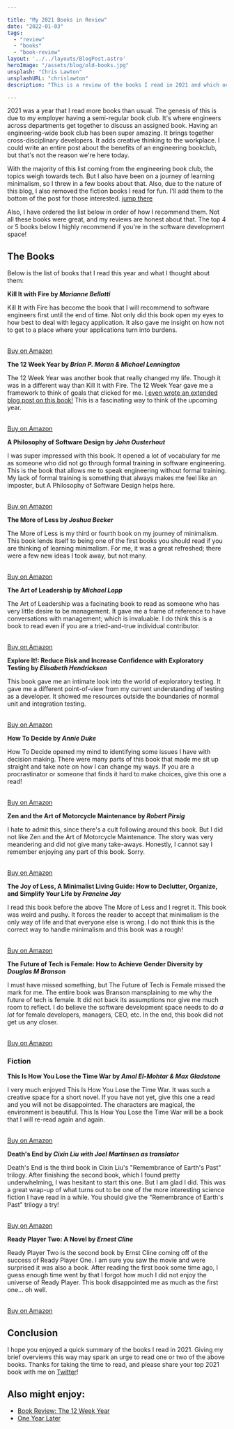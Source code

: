```yaml
---

title: "My 2021 Books in Review"
date: "2022-01-03"
tags:
  - "review"
  - "books"
  - "book-review"
layout: '../../layouts/BlogPost.astro'
heroImage: "/assets/blog/old-books.jpg"
unsplash: "Chris Lawton"
unsplashURL: "chrislawton"
description: "This is a review of the books I read in 2021 and which ones I'd recommend giving a try."

---
```


2021 was a year that I read more books than usual.
The genesis of this is due to my employer having a semi-regular book club.
It's where engineers across departments get together to discuss an assigned book.
Having an engineering-wide book club has been super amazing.
It brings together cross-disciplinary developers.
It adds creative thinking to the workplace.
I could write an entire post about the benefits of an engineering bookclub, but that's not the reason we're here today.

With the majority of this list coming from the engineering book club, the topics weigh towards tech.
But I also have been on a journey of learning minimalism, so I threw in a few books about that.
Also, due to the nature of this blog, I also removed the fiction books I read for fun.
I'll add them to the bottom of the post for those interested. [jump there](#fiction)

Also, I have ordered the list below in order of how I recommend them.
Not all these books were great, and my reviews are honest about that.
The top 4 or 5 books below I highly recommend if you're in the software development space!

## The Books

Below is the list of books that I read this year and what I thought about them:

**Kill It with Fire by _Marianne Bellotti_**

<i class="fas fa-thumbs-up"></i>
Kill It with Fire has become the book that I will recommend to software engineers first until the end of time.
Not only did this book open my eyes to how best to deal with legacy application. It also gave me insight on how not to get to a place where your applications turn into burdens.

<br /><a href="https://amzn.to/3HuqR0g" target="_blank"><i class="fa fa-amazon mr-10" aria-hidden="true"></i>Buy on Amazon</a>

**The 12 Week Year by _Brian P. Moran &amp; Michael Lennington_**

<i class="fas fa-thumbs-up"></i>
The 12 Week Year was another book that really changed my life.
Though it was in a different way than Kill It with Fire.
The 12 Week Year gave me a framework to think of goals that clicked for me. [I even wrote an extended blog post on this book!](/blog/book-review-the-12-week-year)
This is a fascinating way to think of the upcoming year.

<br /><a href="https://amzn.to/3FXpIhp" target="_blank"><i class="fa fa-amazon mr-10" aria-hidden="true"></i>Buy on Amazon</a>

**A Philosophy of Software Design by _John Ousterhout_**

<i class="fas fa-thumbs-up"></i>
I was super impressed with this book.
It opened a lot of vocabulary for me as someone who did not go through formal training in software engineering.
This is the book that allows me to speak engineering without formal training.
My lack of formal training is something that always makes me feel like an imposter, but A Philosophy of Software Design helps here.

<br /><a href="https://amzn.to/330M1Es" target="_blank"><i class="fa fa-amazon mr-10" aria-hidden="true"></i>Buy on Amazon</a>

**The More of Less by _Joshua Becker_**

<i class="fas fa-thumbs-up"></i>
The More of Less is my third or fourth book on my journey of minimalism.
This book lends itself to being one of the first books you should read if you are thinking of learning minimalism.
For me, it was a great refreshed; there were a few new ideas I took away, but not many.

<br /><a href="https://amzn.to/3qKCBVH" target="_blank"><i class="fa fa-amazon mr-10" aria-hidden="true"></i>Buy on Amazon</a>

**The Art of Leadership by _Michael Lopp_**

<i class="fas fa-thumbs-up"></i>
The Art of Leadership was a facinating book to read as someone who has very little desire to be management.
It gave me a frame of reference to have conversations with management; which is invaluable.
I do think this is a book to read even if you are a tried-and-true individual contributor.

<br /><a href="https://amzn.to/3pP6QeJ" target="_blank"><i class="fa fa-amazon mr-10" aria-hidden="true"></i>Buy on Amazon</a>

**Explore It!: Reduce Risk and Increase Confidence with Exploratory Testing by _Elisabeth Hendrickson_**

<i class="fas fa-thumbs-up"></i>
This book gave me an intimate look into the world of exploratory testing.
It gave me a different point-of-view from my current understanding of testing as a developer.
It showed me resources outside the boundaries of normal unit and integration testing.

<br /><a href="https://amzn.to/3mSS8BT" target="_blank"><i class="fa fa-amazon mr-10" aria-hidden="true"></i>Buy on Amazon</a>

**How To Decide by _Annie Duke_**

<i class="fas fa-thumbs-up"></i>
How To Decide opened my mind to identifying some issues I have with decision making.
There were many parts of this book that made me sit up straight and take note on how I can change my ways.
If you are a procrastinator or someone that finds it hard to make choices, give this one a read!

<br /><a href="https://amzn.to/3mWhIWr" target="_blank"><i class="fa fa-amazon mr-10" aria-hidden="true"></i>Buy on Amazon</a>

**Zen and the Art of Motorcycle Maintenance by _Robert Pirsig_**

<i class="fas fa-thumbs-down"></i>
I hate to admit this, since there's a cult following around this book.
But I did not like Zen and the Art of Motorcycle Maintenance.
The story was very meandering and did not give many take-aways. 
Honestly, I cannot say I remember enjoying any part of this book.
Sorry.

<br /><a href="https://amzn.to/3qIvjSp" target="_blank"><i class="fa fa-amazon mr-10" aria-hidden="true"></i>Buy on Amazon</a>

**The Joy of Less, A Minimalist Living Guide: How to Declutter, Organize, and Simplify Your Life by _Francine Jay_**

<i class="fas fa-thumbs-down"></i>
I read this book before the above The More of Less and I regret it. This book was weird and pushy. It forces the reader to accept that minimalism is the only way of life and that everyone else is wrong.
I do not think this is the correct way to handle minimalism and this book was a rough!

<br /><a href="https://amzn.to/34kUNOb" target="_blank"><i class="fa fa-amazon mr-10" aria-hidden="true"></i>Buy on Amazon</a>

**The Future of Tech is Female: How to Achieve Gender Diversity by _Douglas M Branson_**

<i class="fas fa-thumbs-down"></i>
I must have missed something, but The Future of Tech is Female missed the mark for me.
The entire book was Branson mansplaining to me why the future of tech is female.
It did not back its assumptions nor give me much room to reflect.
I do believe the software development space needs to do _a lot_ for female developers, managers, CEO, etc.
In the end, this book did not get us any closer.

<br /><a href="https://amzn.to/3FS3cq5" target="_blank"><i class="fa fa-amazon mr-10" aria-hidden="true"></i>Buy on Amazon</a>

<span id="fiction"></span>
### Fiction

**This Is How You Lose the Time War by _Amal El-Mohtar &amp; Max Gladstone_**

<i class="fas fa-thumbs-up"></i>
I very much enjoyed This Is How You Lose the Time War.
It was such a creative space for a short novel.
If you have not yet, give this one a read and you will not be disappointed.
The characters are magical, the environment is beautiful.
This Is How You Lose the Time War will be a book that I will re-read again and again.

<br /><a href="https://amzn.to/3EPgP87" target="_blank"><i class="fa fa-amazon mr-10" aria-hidden="true"></i>Buy on Amazon</a>

**Death's End by _Cixin Liu with Joel Martinsen as translator_**

<i class="fas fa-thumbs-up"></i>
Death's End is the third book in Cixin Liu's "Remembrance of Earth's Past" trilogy.
After finishing the second book, which I found pretty underwhelming, I was hesitant to start this one.
But I am glad I did.
This was a great wrap-up of what turns out to be one of the more interesting science fiction I have read in a while.
You should give the "Remembrance of Earth's Past" trilogy a try!

<br /><a href="https://amzn.to/32Pfykx" target="_blank"><i class="fa fa-amazon mr-10" aria-hidden="true"></i>Buy on Amazon</a>

**Ready Player Two: A Novel by _Ernest Cline_**

<i class="fas fa-thumbs-down"></i>
Ready Player Two is the second book by Ernst Cline coming off of the success of Ready Player One.
I am sure you saw the movie and were surprised it was also a book.
After reading the first book some time ago, I guess enough time went by that I forgot how much I did not enjoy the universe of Ready Player.
This book disappointed me as much as the first one... oh well.

<br /><a href="https://amzn.to/3EQZJH9" target="_blank"><i class="fa fa-amazon mr-10" aria-hidden="true"></i>Buy on Amazon</a>

## Conclusion

I hope you enjoyed a quick summary of the books I read in 2021. Giving my brief overviews this way may spark an urge to read one or two of the above books. Thanks for taking the time to read, and please share your top 2021 book with me on [Twitter](https://twitter.com/joshfinnie)!


## Also might enjoy:
* [Book Review: The 12 Week Year](/blog/book-review-the-12-week-year)
* [One Year Later](/blog/one-year)

